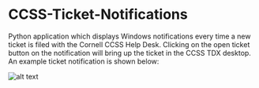 # CCSS-Ticket-Notifications
Python application which displays Windows notifications every time a new ticket is filed with the Cornell CCSS Help Desk. Clicking on the open ticket button on the notification will bring up the ticket in the CCSS TDX desktop. An example ticket notification is shown below:

![alt text](https://drive.google.com/uc?export=download&id=156SxoNcPy7MxklhnhV_JLKv_SNFDKTGj)
